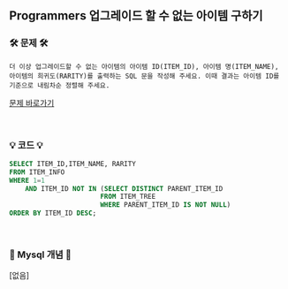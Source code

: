 ## Programmers 업그레이드 할 수 없는 아이템 구하기

### 🛠️ 문제 🛠️

```
더 이상 업그레이드할 수 없는 아이템의 아이템 ID(ITEM_ID), 아이템 명(ITEM_NAME), 아이템의 희귀도(RARITY)를 출력하는 SQL 문을 작성해 주세요. 이때 결과는 아이템 ID를 기준으로 내림차순 정렬해 주세요.
```

[문제 바로가기](https://school.programmers.co.kr/learn/courses/30/lessons/273712)

<br/>

### 💡 코드 💡

```sql
SELECT ITEM_ID,ITEM_NAME, RARITY
FROM ITEM_INFO
WHERE 1=1
    AND ITEM_ID NOT IN (SELECT DISTINCT PARENT_ITEM_ID
                       FROM ITEM_TREE
                       WHERE PARENT_ITEM_ID IS NOT NULL)
ORDER BY ITEM_ID DESC;
```

<br/>

### 📙 Mysql 개념 📙

[없음]
